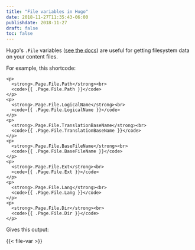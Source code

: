 ```yaml
---
title: "File variables in Hugo"
date: 2018-11-27T11:35:43-06:00
publishdate: 2018-11-27
draft: false
toc: false
---
```


Hugo's `.File` variables ([see the docs](https://gohugo.io/variables/files/)) are useful for getting filesystem data on your content files. 

For example, this shortcode:

```
<p>
  <strong>.Page.File.Path</strong><br>
  <code>{{ .Page.File.Path }}</code>
</p>
<p>
  <strong>.Page.File.LogicalName</strong><br>
  <code>{{ .Page.File.LogicalName }}</code>
</p>
<p>
  <strong>.Page.File.TranslationBaseName</strong><br>
  <code>{{ .Page.File.TranslationBaseName }}</code>
</p>
<p>
  <strong>.Page.File.BaseFileName</strong><br>
  <code>{{ .Page.File.BaseFileName }}</code>
</p>
<p>
  <strong>.Page.File.Ext</strong><br>
  <code>{{ .Page.File.Ext }}</code>
</p>
<p>
  <strong>.Page.File.Lang</strong><br>
  <code>{{ .Page.File.Lang }}</code>
</p>
<p>
  <strong>.Page.File.Dir</strong><br>
  <code>{{ .Page.File.Dir }}</code>
</p>
```

Gives this output:

{{< file-var >}}
